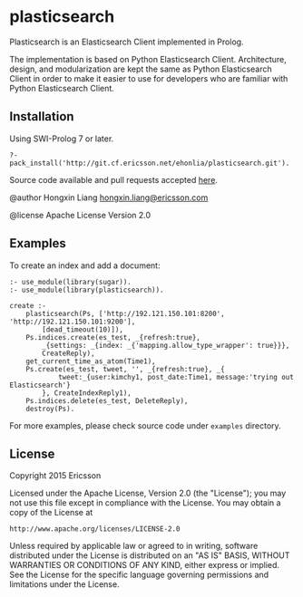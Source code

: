 # plasticsearch

Plasticsearch is an Elasticsearch Client implemented in Prolog.

The implementation is based on Python Elasticsearch Client.
Architecture, design, and modularization are kept the same as
Python Elasticsearch Client in order to make it easier to use
for developers who are familiar with Python Elasticsearch Client.

## Installation

Using SWI-Prolog 7 or later.

    ?- pack_install('http://git.cf.ericsson.net/ehonlia/plasticsearch.git').

Source code available and pull requests accepted
[here](http://git.cf.ericsson.net/ehonlia/plasticsearch).

@author Hongxin Liang <hongxin.liang@ericsson.com>

@license Apache License Version 2.0

## Examples

To create an index and add a document:

    :- use_module(library(sugar)).
    :- use_module(library(plasticsearch)).

    create :-
        plasticsearch(Ps, ['http://192.121.150.101:8200', 'http://192.121.150.101:9200'],
            [dead_timeout(10)]),
        Ps.indices.create(es_test, _{refresh:true},
            _{settings: _{index: _{'mapping.allow_type_wrapper': true}}},
            CreateReply),
        get_current_time_as_atom(Time1),
        Ps.create(es_test, tweet, '', _{refresh:true}, _{
                tweet:_{user:kimchy1, post_date:Time1, message:'trying out Elasticsearch'}
            }, CreateIndexReply1),
        Ps.indices.delete(es_test, DeleteReply),
        destroy(Ps).

For more examples, please check source code under `examples` directory.

## License

Copyright 2015 Ericsson

Licensed under the Apache License, Version 2.0 (the "License");
you may not use this file except in compliance with the License.
You may obtain a copy of the License at

    http://www.apache.org/licenses/LICENSE-2.0

Unless required by applicable law or agreed to in writing, software
distributed under the License is distributed on an "AS IS" BASIS,
WITHOUT WARRANTIES OR CONDITIONS OF ANY KIND, either express or implied.
See the License for the specific language governing permissions and
limitations under the License.
